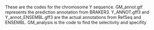 These are the codes for the chromosome Y sequence. GM_annot.gtf represents the prediction annotation from BRAKER3. Y_ANNOT.gff3 and Y_annot_ENSEMBL.gff3 are the actual annotations from RefSeq and ENSEMBL. GM_analysis is the code to find the selectivity and specifity 
